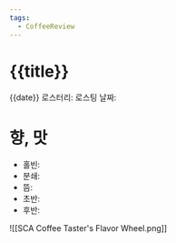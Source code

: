 ```yaml
---
tags:
  - CoffeeReview
---
```

# {{title}}
{{date}}
로스터리: 
로스팅 날짜: 

# 향, 맛
- 홀빈: 
- 분쇄: 
- 뜸: 
- 초반:
- 후반:


![[SCA Coffee Taster's Flavor Wheel.png]]
